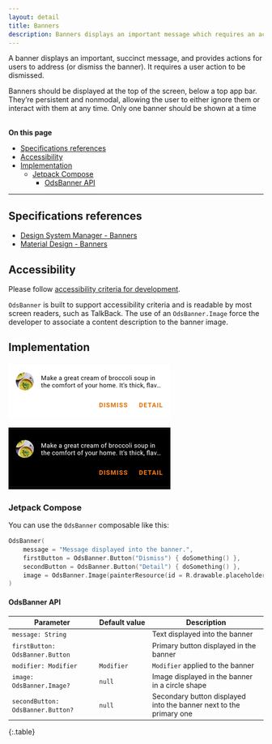 ```yaml
---
layout: detail
title: Banners
description: Banners displays an important message which requires an action to be dismissed.
---
```


A banner displays an important, succinct message, and provides actions for users to address (or dismiss the banner).
It requires a user action to be dismissed.

Banners should be displayed at the top of the screen, below a top app bar. They’re persistent and nonmodal, allowing the user to either ignore them or interact with them at any time.
Only one banner should be shown at a time

<br>**On this page**

* [Specifications references](#specifications-references)
* [Accessibility](#accessibility)
* [Implementation](#implementation)
    * [Jetpack Compose](#jetpack-compose)
        * [OdsBanner API](#odsbanner-api)

---

## Specifications references

- [Design System Manager - Banners](https://system.design.orange.com/0c1af118d/p/19a040-banners/b/497b77)
- [Material Design - Banners](https://m2.material.io/components/banners)

## Accessibility

Please follow [accessibility criteria for development](https://a11y-guidelines.orange.com/en/mobile/android/development/).

`OdsBanner` is built to support accessibility criteria and is readable by most screen readers, such as TalkBack. The use of an `OdsBanner.Image` force the developer to associate a content description to the banner image.

## Implementation

![Banner light](images/banner_light.png)

![Banner dark](images/banner_dark.png)

### Jetpack Compose

You can use the `OdsBanner` composable like this:

```kotlin
OdsBanner(
    message = "Message displayed into the banner.",
    firstButton = OdsBanner.Button("Dismiss") { doSomething() },
    secondButton = OdsBanner.Button("Detail") { doSomething() },
    image = OdsBanner.Image(painterResource(id = R.drawable.placeholder), "")
)
```

#### OdsBanner API

Parameter | Default&nbsp;value | Description
-- | -- | --
`message: String` | | Text displayed into the banner
`firstButton: OdsBanner.Button` | | Primary button displayed in the banner
`modifier: Modifier` | `Modifier` | `Modifier` applied to the banner
`image: OdsBanner.Image?` | `null` | Image displayed in the banner in a circle shape
`secondButton: OdsBanner.Button?` | `null` | Secondary button displayed into the banner next to the primary one
{:.table}
